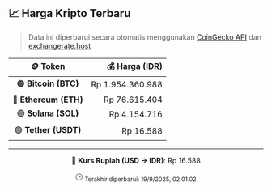 

<!-- HARGA_KRIPTO -->
## 📈 Harga Kripto Terbaru

> Data ini diperbarui secara otomatis menggunakan [CoinGecko API](https://www.coingecko.com/) dan [exchangerate.host](https://exchangerate.host/)

<div align="center">

| 🪙 Token | 💰 Harga (IDR) |
|:------:|---------------:|
| 🟠 **Bitcoin (BTC)**   | Rp 1.954.360.988 |
| 🔵 **Ethereum (ETH)**  | Rp 76.615.404 |
| 🟣 **Solana (SOL)**    | Rp 4.154.716 |
| 🟢 **Tether (USDT)**   | Rp 16.588 |

---

💱 **Kurs Rupiah (USD → IDR)**: Rp 16.588

🕒 <sub>Terakhir diperbarui: 19/9/2025, 02.01.02</sub>

</div>
<!-- /HARGA_KRIPTO -->
